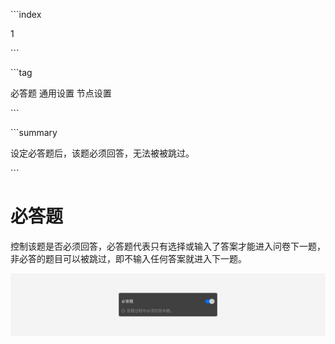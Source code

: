 \```index

1

\```

\```tag

必答题 通用设置 节点设置

\```

\```summary

设定必答题后，该题必须回答，无法被被跳过。

\```

# 必答题

控制该题是否必须回答，必答题代表只有选择或输入了答案才能进入问卷下一题，非必答的题目可以被跳过，即不输入任何答案就进入下一题。

<img src='../assets/05questionGeneralSetting/01required/required.png'>

